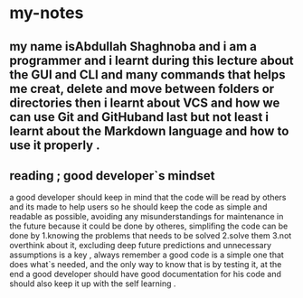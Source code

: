 # my-notes  

## my name is**Abdullah Shaghnoba** and i am a programmer  and i learnt during this lecture about the **GUI** and **CLI**  and many commands that helps me creat, delete and move between folders or directories  then i learnt about **VCS** and how we can use **Git** and **GitHub**and  last but not least i learnt about the **Markdown** language and how to use it properly .

## reading ; good developer`s mindset 
a good developer should keep in mind that the code will be read by others and its made to help users so he should keep the code as simple and readable as possible, avoiding any misunderstandings for maintenance in the future because it could be done by otheres, simplifing the code can be done by 1.knowing the problems that needs to be solved 2.solve them 3.not overthink about it, excluding deep future predictions and unnecessary assumptions is a key , always remember a good code is a simple one that does what`s needed, and the only way to know that is by testing it, at the end a good developer should have good documentation for his code and should also keep it up with the self learning . 